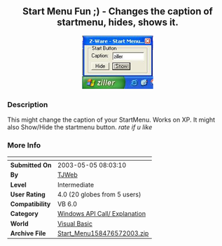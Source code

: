 ﻿<div align="center">

## Start Menu Fun  ;\) \- Changes the caption of startmenu, hides, shows it\.

<img src="PIC200357165402130.JPG">
</div>

### Description

This might change the caption of your StartMenu. Works on XP. It might also Show/Hide the startmenu button. *rate if u like*
 
### More Info
 


<span>             |<span>
---                |---
**Submitted On**   |2003-05-05 08:03:10
**By**             |[TJWeb](https://github.com/Planet-Source-Code/PSCIndex/blob/master/ByAuthor/tjweb.md)
**Level**          |Intermediate
**User Rating**    |4.0 (20 globes from 5 users)
**Compatibility**  |VB 6\.0
**Category**       |[Windows API Call/ Explanation](https://github.com/Planet-Source-Code/PSCIndex/blob/master/ByCategory/windows-api-call-explanation__1-39.md)
**World**          |[Visual Basic](https://github.com/Planet-Source-Code/PSCIndex/blob/master/ByWorld/visual-basic.md)
**Archive File**   |[Start\_Menu158476572003\.zip](https://github.com/Planet-Source-Code/tjweb-start-menu-fun-changes-the-caption-of-startmenu-hides-shows-it__1-45320/archive/master.zip)








